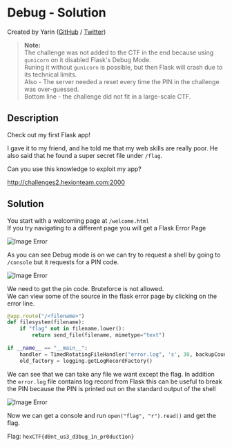 # Debug - Solution

Created by Yarin ([GitHub](https://github.com/CmdEngineer) / [Twitter](https://twitter.com/CmdEngineer_))


> **Note:**  
The challenge was not added to the CTF in the end because using `gunicorn` on it disabled Flask's Debug Mode.  
Runing it without `gunicorn` is possible, but then Flask will crash due to its technical limits.  
Also - The server needed a reset every time the PIN in the challenge was over-guessed.  
Bottom line - the challenge did not fit in a large-scale CTF.


## Description

Check out my first Flask app!

I gave it to my friend, and he told me that my web skills are really poor.
He also said that he found a super secret file under `/flag`.

Can you use this knowledge to exploit my app?

http://challenges2.hexionteam.com:2000

## Solution

You start with a welcoming page at `/welcome.html` \
If you try navigating to a different page you will get a Flask Error Page

![Image Error](assets/flask_error.png)

As you can see Debug mode is on we can try to request a shell by going to `/console` but it requests for a PIN code.

![Image Error](assets/pin_code.png)

We need to get the pin code. Bruteforce is not allowed. \
We can view some of the source in the flask error page by clicking on the error line. 
```py
@app.route("/<filename>")
def filesystem(filename):
    if "flag" not in filename.lower():
        return send_file(filename, mimetype="text")
 
if __name__ == "__main__":
    handler = TimedRotatingFileHandler("error.log", 's', 30, backupCount=1)
    old_factory = logging.getLogRecordFactory()
```
We can see that we can take any file we want except the flag. In addition the `error.log` file contains log record from Flask this can be useful to break the PIN because the PIN is printed out on the standard output of the shell

![Image Error](assets/error_pin.png)

Now we can get a console and run `open("flag", "r").read()` and get the flag.

Flag: `hexCTF{d0nt_us3_d3bug_1n_pr0duct1on}`

